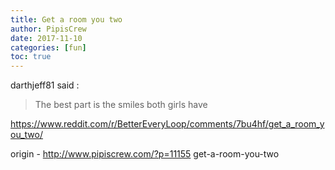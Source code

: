 ```yaml
---
title: Get a room you two
author: PipisCrew
date: 2017-11-10
categories: [fun]
toc: true
---
```


darthjeff81 said :

> The best part is the smiles both girls have

https://www.reddit.com/r/BetterEveryLoop/comments/7bu4hf/get_a_room_you_two/

origin - http://www.pipiscrew.com/?p=11155 get-a-room-you-two